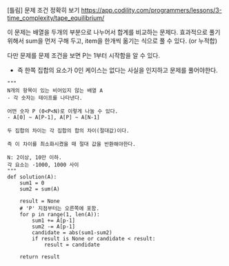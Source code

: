 [틀림] 문제 조건 정확히 보기
https://app.codility.com/programmers/lessons/3-time_complexity/tape_equilibrium/

이 문제는 배열을 두개의 부분으로 나누어서 합계를 비교하는 문제다.
효과적으로 풀기 위해서 sum을 먼저 구해 두고, item을 한개씩 옮기는 식으로 풀 수 있다. (or 누적합)

다만 문제를 
문제 조건을 보면 P는 1부터 시작함을 알 수 있다. 
- 즉 한쪽 집합의 요소가 0인 케이스는 없다는 사실을 인지하고 문제를 풀어야한다.

```
"""
N개의 항목이 있는 비어있지 않는 배열 A
- 각 숫자는 테이프를 나타낸다.

어떤 숫자 P (0<P<N)로 이렇게 나눌 수 있다.
- A[0] ~ A[P-1], A[P] ~ A[N-1]

두 집합의 차이는 각 집합의 합의 차이(절대값)이다.

즉 이 차이를 최소화시켰을 때 절대 값을 반환해야한다.

N: 2이상, 10만 이하.
각 요소는 -1000, 1000 사이
"""
def solution(A):
    sum1 = 0
    sum2 = sum(A)
    
    result = None
    # 'P' 지점부터는 오른쪽에 포함.
    for p in range(1, len(A)):
        sum1 += A[p-1]
        sum2 -= A[p-1]
        candidate = abs(sum1-sum2)
        if result is None or candidate < result:
            result = candidate

    return result
```
